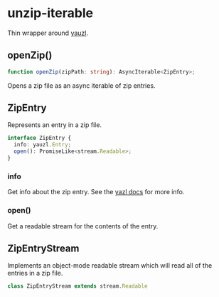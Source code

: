 # unzip-iterable

Thin wrapper around [yauzl](https://github.com/thejoshwolfe/yauzl).

## openZip()

```typescript
function openZip(zipPath: string): AsyncIterable<ZipEntry>;
```

Opens a zip file as an async iterable of zip entries.

## ZipEntry

Represents an entry in a zip file.

```typescript
interface ZipEntry {
  info: yauzl.Entry;
  open(): PromiseLike<stream.Readable>;
}
```

### info

Get info about the zip entry. See the
[yazl docs](https://github.com/thejoshwolfe/yauzl#class-entry) for more info.

### open()

Get a readable stream for the contents of the entry.

## ZipEntryStream

Implements an object-mode readable stream which will read all of the entries in
a zip file.

```typescript
class ZipEntryStream extends stream.Readable
```
